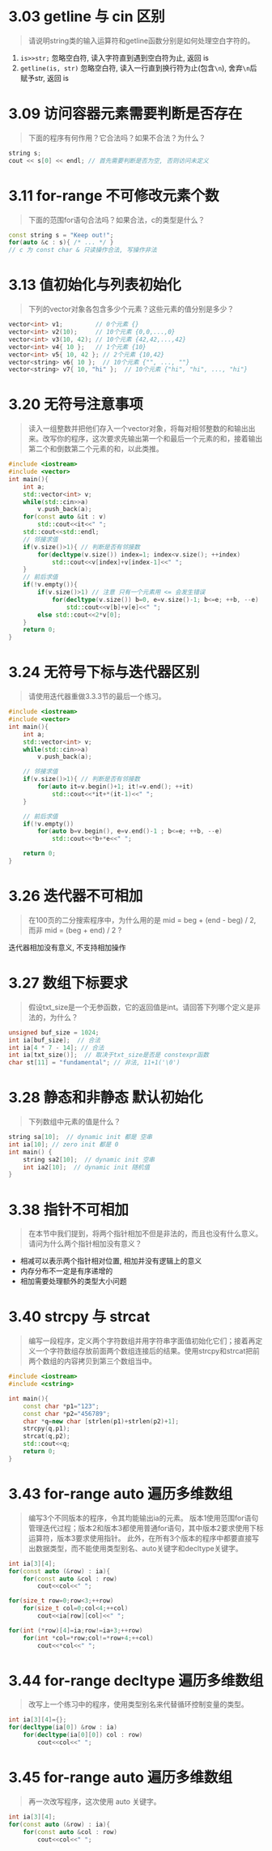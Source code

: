 # 3.03 getline 与 cin 区别
> 请说明string类的输入运算符和getline函数分别是如何处理空白字符的。

1. `is>>str;` 忽略空白符, 读入字符直到遇到空白符为止, 返回 is 
2. `getline(is, str)` 忽略空白符, 读入一行直到换行符为止(包含`\n`), 舍弃`\n`后赋予str, 返回 is

# 3.09 访问容器元素需要判断是否存在
> 下面的程序有何作用？它合法吗？如果不合法？为什么？
```c++
string s;
cout << s[0] << endl; // 首先需要判断是否为空, 否则访问未定义
```

# 3.11 for-range 不可修改元素个数
> 下面的范围for语句合法吗？如果合法，c的类型是什么？
```c++
const string s = "Keep out!";
for(auto &c : s){ /* ... */ }
// c 为 const char & 只读操作合法, 写操作非法
```

# 3.13 值初始化与列表初始化
> 下列的vector对象各包含多少个元素？这些元素的值分别是多少？
```c++
vector<int> v1;         // 0个元素 {}
vector<int> v2(10);     // 10个元素 {0,0,...,0}
vector<int> v3(10, 42); // 10个元素 {42,42,...,42}
vector<int> v4{ 10 };   // 1个元素 {10}
vector<int> v5{ 10, 42 }; // 2个元素 {10,42}
vector<string> v6{ 10 };  // 10个元素 {"", ..., ""}
vector<string> v7{ 10, "hi" };  // 10个元素 {"hi", "hi", ..., "hi"}
```

# 3.20 无符号注意事项
> 读入一组整数并把他们存入一个vector对象，将每对相邻整数的和输出出来。改写你的程序，这次要求先输出第一个和最后一个元素的和，接着输出第二个和倒数第二个元素的和，以此类推。
```c++
#include <iostream>
#include <vector>
int main(){
	int a;
	std::vector<int> v;
	while(std::cin>>a)
		v.push_back(a);
	for(const auto &it : v)
		std::cout<<it<<" ";
	std::cout<<std::endl;
	// 邻接求值
	if(v.size()>1){ // 判断是否有邻接数
		for(decltype(v.size()) index=1; index<v.size(); ++index)
			std::cout<<v[index]+v[index-1]<<" ";
	}
	// 前后求值
	if(!v.empty()){
		if(v.size()>1) // 注意 只有一个元素用 <= 会发生错误
			for(decltype(v.size()) b=0, e=v.size()-1; b<=e; ++b, --e) 
				std::cout<<v[b]+v[e]<<" ";
		else std::cout<<2*v[0];
	}
	return 0;
}
```

# 3.24 无符号下标与迭代器区别
> 请使用迭代器重做3.3.3节的最后一个练习。
```c++
#include <iostream>
#include <vector>
int main(){
	int a;
	std::vector<int> v;
	while(std::cin>>a)
		v.push_back(a);

	// 邻接求值
	if(v.size()>1){ // 判断是否有邻接数
		for(auto it=v.begin()+1; it!=v.end(); ++it)
			std::cout<<*it+*(it-1)<<" ";
	}

	// 前后求值
	if(!v.empty())
		for(auto b=v.begin(), e=v.end()-1 ; b<=e; ++b, --e) 
			std::cout<<*b+*e<<" ";

	return 0;
}
```

# 3.26 迭代器不可相加
> 在100页的二分搜索程序中，为什么用的是 mid = beg + (end - beg) / 2, 而非 mid = (beg + end) / 2  ?

迭代器相加没有意义, 不支持相加操作

# 3.27 数组下标要求
> 假设txt_size是一个无参函数，它的返回值是int。请回答下列哪个定义是非法的，为什么？
```c++
unsigned buf_size = 1024;
int ia[buf_size];  // 合法
int ia[4 * 7 - 14]; // 合法
int ia[txt_size()];  // 取决于txt_size是否是 constexpr函数
char st[11] = "fundamental"; // 非法, 11+1('\0')
```

# 3.28 静态和非静态 默认初始化
> 下列数组中元素的值是什么？
```c++
string sa[10];  // dynamic init 都是 空串
int ia[10]; // zero init 都是 0
int main() {
	string sa2[10];  // dynamic init 空串
	int ia2[10];  // dynamic init 随机值
}
```

# 3.38 指针不可相加
> 在本节中我们提到，将两个指针相加不但是非法的，而且也没有什么意义。请问为什么两个指针相加没有意义？

- 相减可以表示两个指针相对位置, 相加并没有逻辑上的意义
- 内存分布不一定是有序递增的
- 相加需要处理额外的类型大小问题

# 3.40 strcpy 与 strcat
> 编写一段程序，定义两个字符数组并用字符串字面值初始化它们；接着再定义一个字符数组存放前面两个数组连接后的结果。使用strcpy和strcat把前两个数组的内容拷贝到第三个数组当中。
```c++
#include <iostream>
#include <cstring>

int main(){
	const char *p1="123";
	const char *p2="456789";
	char *q=new char [strlen(p1)+strlen(p2)+1];
	strcpy(q,p1);
	strcat(q,p2);
	std::cout<<q;
	return 0;
}
```

# 3.43 for-range auto 遍历多维数组
> 编写3个不同版本的程序，令其均能输出ia的元素。 版本1使用范围for语句管理迭代过程；版本2和版本3都使用普通for语句，其中版本2要求使用下标运算符，版本3要求使用指针。 此外，在所有3个版本的程序中都要直接写出数据类型，而不能使用类型别名、auto关键字和decltype关键字。
```c++
int ia[3][4];
for(const auto (&row) : ia){  
    for(const auto &col : row)
        cout<<col<<" "; 

for(size_t row=0;row<3;++row)
    for(size_t col=0;col<4;++col)
        cout<<ia[row][col]<<" ";

for(int (*row)[4]=ia;row!=ia+3;++row)
    for(int *col=*row;col!=*row+4;++col) 
        cout<<*col<<" ";
```

# 3.44 for-range decltype 遍历多维数组
> 改写上一个练习中的程序，使用类型别名来代替循环控制变量的类型。
```c++
int ia[3][4]={};
for(decltype(ia[0]) &row : ia)  
    for(decltype(ia[0][0]) col : row)
        cout<<col<<" ";
```

# 3.45 for-range auto 遍历多维数组
> 再一次改写程序，这次使用 auto 关键字。
```c++
int ia[3][4];
for(const auto (&row) : ia){  
    for(const auto &col : row)
        cout<<col<<" ";   
```